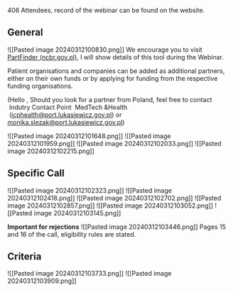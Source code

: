 406 Attendees, record of the webinar can be found on the website. 
## General
![[Pasted image 20240312100830.png]]
We encourage you to visit [PartFinder (ncbr.gov.pl)](https://partfinder.ncbr.gov.pl/ "https://partfinder.ncbr.gov.pl/"), I will show details of this tool during the Webinar.

Patient organisations and companies can be added as additional partners, either on their own funds or by applying for funding from the respective funding organisations.

(Hello , Should you look for a partner from Poland, feel free to contact  Indutry Contact Point  MedTech &Health  (icphealth@port.lukasiewicz.gov.pl) or monika.slezak@port.lukasiewicz.gov.pl)

![[Pasted image 20240312101648.png]]
![[Pasted image 20240312101959.png]]
![[Pasted image 20240312102033.png]]
![[Pasted image 20240312102215.png]]


## Specific Call 

![[Pasted image 20240312102323.png]]
![[Pasted image 20240312102418.png]]
![[Pasted image 20240312102702.png]]
![[Pasted image 20240312102857.png]]
![[Pasted image 20240312103052.png]]
![[Pasted image 20240312103145.png]]

**Important for rejections**
![[Pasted image 20240312103446.png]]
Pages 15 and 16 of the call, eligibility rules are stated.


## Criteria
![[Pasted image 20240312103733.png]]
![[Pasted image 20240312103909.png]]
